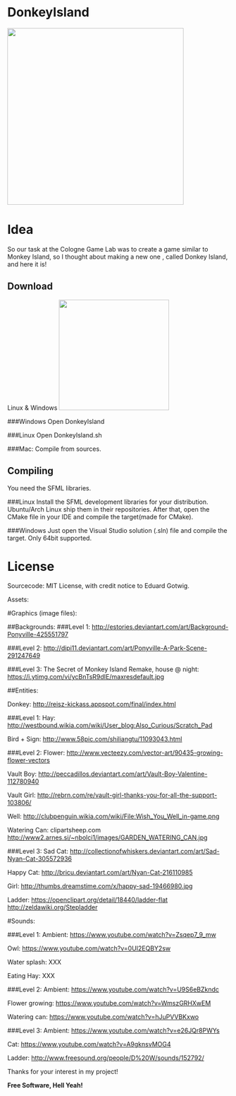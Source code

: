 # DonkeyIsland
<img src="http://i.imgur.com/0zrqVP7.png" width="400">

# Idea
So our task at the Cologne Game Lab was to create a game similar to Monkey Island, so I thought about making a new one , called Donkey Island, and here it is!

## Download
Linux & Windows
[<img src="http://scidle.com/wp-content/uploads/2014/12/boton_download_github.png" width="250">](https://www.dropbox.com/s/h3smj8ap9y5j2qg/DonkeyIsland_BUILD.zip?dl=0)

###Windows
Open DonkeyIsland

###Linux
Open DonkeyIsland.sh

###Mac: Compile from sources.

## Compiling
You need the SFML libraries.

###Linux
Install the SFML development libraries for your distribution. Ubuntu/Arch Linux ship them in their repositories. After that, open the CMake file in your IDE and compile the target(made for CMake).

###Windows
Just open the Visual Studio solution (.sln) file and compile the target. Only 64bit supported.

# License
Sourcecode: MIT License, with credit notice to Eduard Gotwig.

Assets:

#Graphics (image files):

##Backgrounds:
###Level 1:
http://estories.deviantart.com/art/Background-Ponyville-425551797

###Level 2:
http://dipi11.deviantart.com/art/Ponyville-A-Park-Scene-291247649

###Level 3:
The Secret of Monkey Island Remake, house @ night:
https://i.ytimg.com/vi/ycBnTsR9dIE/maxresdefault.jpg

##Entities:

Donkey: http://reisz-kickass.appspot.com/final/index.html

###Level 1:
Hay: http://westbound.wikia.com/wiki/User_blog:Also_Curious/Scratch_Pad

Bird + Sign: http://www.58pic.com/shiliangtu/11093043.html

###Level 2:
Flower: http://www.vecteezy.com/vector-art/90435-growing-flower-vectors

Vault Boy: http://peccadillos.deviantart.com/art/Vault-Boy-Valentine-112780940

Vault Girl: http://rebrn.com/re/vault-girl-thanks-you-for-all-the-support-103806/

Well: http://clubpenguin.wikia.com/wiki/File:Wish_You_Well_in-game.png 


Watering Can: clipartsheep.com
              http://www2.arnes.si/~nbolci1/images/GARDEN_WATERING_CAN.jpg

###Level 3:
Sad Cat: http://collectionofwhiskers.deviantart.com/art/Sad-Nyan-Cat-305572936

Happy Cat: http://bricu.deviantart.com/art/Nyan-Cat-216110985

Girl: http://thumbs.dreamstime.com/x/happy-sad-19466980.jpg

Ladder: https://openclipart.org/detail/18440/ladder-flat
        http://zeldawiki.org/Stepladder

#Sounds: 

###Level 1:
Ambient: https://www.youtube.com/watch?v=Zsqep7_9_mw

Owl: https://www.youtube.com/watch?v=0UI2EQBY2sw

Water splash: XXX

Eating Hay: XXX

###Level 2:
Ambient: https://www.youtube.com/watch?v=U9S6eBZkndc

Flower growing: https://www.youtube.com/watch?v=WmszGRHXwEM

Watering can: https://www.youtube.com/watch?v=hJuPVVBKxwo

###Level 3:
Ambient: https://www.youtube.com/watch?v=e26JQr8PWYs

Cat: https://www.youtube.com/watch?v=A9gknsvMOG4

Ladder: http://www.freesound.org/people/D%20W/sounds/152792/

Thanks for your interest in my project!

**Free Software, Hell Yeah!**
